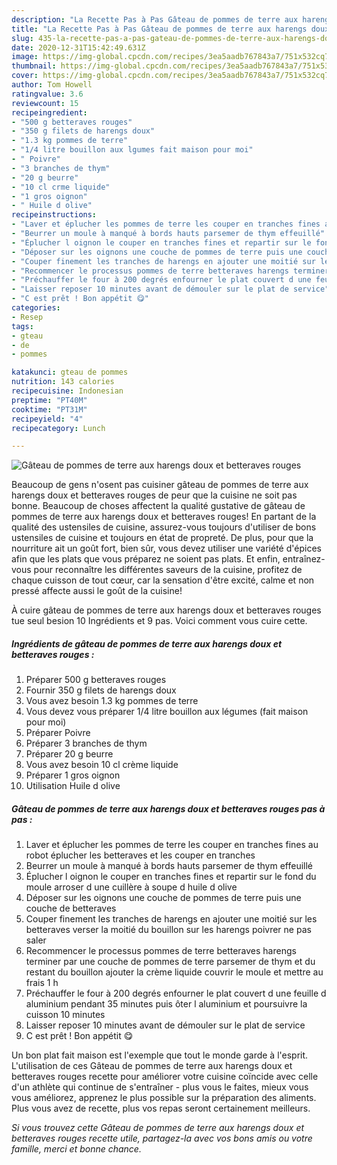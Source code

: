 ```yaml
---
description: "La Recette Pas à Pas Gâteau de pommes de terre aux harengs doux et betteraves rouges"
title: "La Recette Pas à Pas Gâteau de pommes de terre aux harengs doux et betteraves rouges"
slug: 435-la-recette-pas-a-pas-gateau-de-pommes-de-terre-aux-harengs-doux-et-betteraves-rouges
date: 2020-12-31T15:42:49.631Z
image: https://img-global.cpcdn.com/recipes/3ea5aadb767843a7/751x532cq70/gateau-de-pommes-de-terre-aux-harengs-doux-et-betteraves-rouges-photo-principale-de-la-recette.jpg
thumbnail: https://img-global.cpcdn.com/recipes/3ea5aadb767843a7/751x532cq70/gateau-de-pommes-de-terre-aux-harengs-doux-et-betteraves-rouges-photo-principale-de-la-recette.jpg
cover: https://img-global.cpcdn.com/recipes/3ea5aadb767843a7/751x532cq70/gateau-de-pommes-de-terre-aux-harengs-doux-et-betteraves-rouges-photo-principale-de-la-recette.jpg
author: Tom Howell
ratingvalue: 3.6
reviewcount: 15
recipeingredient:
- "500 g betteraves rouges"
- "350 g filets de harengs doux"
- "1.3 kg pommes de terre"
- "1/4 litre bouillon aux lgumes fait maison pour moi"
- " Poivre"
- "3 branches de thym"
- "20 g beurre"
- "10 cl crme liquide"
- "1 gros oignon"
- " Huile d olive"
recipeinstructions:
- "Laver et éplucher les pommes de terre les couper en tranches fines au robot éplucher les betteraves et les couper en tranches"
- "Beurrer un moule à manqué à bords hauts parsemer de thym effeuillé"
- "Éplucher l oignon le couper en tranches fines et repartir sur le fond du moule arroser d une cuillère à soupe d huile d olive"
- "Déposer sur les oignons une couche de pommes de terre puis une couche de betteraves"
- "Couper finement les tranches de harengs en ajouter une moitié sur les betteraves verser la moitié du bouillon sur les harengs poivrer ne pas saler"
- "Recommencer le processus pommes de terre betteraves harengs terminer par une couche de pommes de terre parsemer de thym et du restant du bouillon ajouter la crème liquide couvrir le moule et mettre au frais 1 h"
- "Préchauffer le four à 200 degrés enfourner le plat couvert d une feuille d aluminium pendant 35 minutes puis ôter l aluminium et poursuivre la cuisson 10 minutes"
- "Laisser reposer 10 minutes avant de démouler sur le plat de service"
- "C est prêt ! Bon appétit 😋"
categories:
- Resep
tags:
- gteau
- de
- pommes

katakunci: gteau de pommes 
nutrition: 143 calories
recipecuisine: Indonesian
preptime: "PT40M"
cooktime: "PT31M"
recipeyield: "4"
recipecategory: Lunch

---
```



![Gâteau de pommes de terre aux harengs doux et betteraves rouges](https://img-global.cpcdn.com/recipes/3ea5aadb767843a7/751x532cq70/gateau-de-pommes-de-terre-aux-harengs-doux-et-betteraves-rouges-photo-principale-de-la-recette.jpg)

Beaucoup de gens n'osent pas cuisiner gâteau de pommes de terre aux harengs doux et betteraves rouges de peur que la cuisine ne soit pas bonne. Beaucoup de choses affectent la qualité gustative de gâteau de pommes de terre aux harengs doux et betteraves rouges! En partant de la qualité des ustensiles de cuisine, assurez-vous toujours d'utiliser de bons ustensiles de cuisine et toujours en état de propreté. De plus, pour que la nourriture ait un goût fort, bien sûr, vous devez utiliser une variété d'épices afin que les plats que vous préparez ne soient pas plats. Et enfin, entraînez-vous pour reconnaître les différentes saveurs de la cuisine, profitez de chaque cuisson de tout cœur, car la sensation d'être excité, calme et non pressé affecte aussi le goût de la cuisine!

<!--inarticleads1-->

À cuire gâteau de pommes de terre aux harengs doux et betteraves rouges tue seul besion 10 Ingrédients et 9 pas. Voici comment vous cuire cette.

##### Ingrédients de gâteau de pommes de terre aux harengs doux et betteraves rouges :

1. Préparer 500 g betteraves rouges
1. Fournir 350 g filets de harengs doux
1. Vous avez besoin 1.3 kg pommes de terre
1. Vous devez vous préparer 1/4 litre bouillon aux légumes (fait maison pour moi)
1. Préparer  Poivre
1. Préparer 3 branches de thym
1. Préparer 20 g beurre
1. Vous avez besoin 10 cl crème liquide
1. Préparer 1 gros oignon
1. Utilisation  Huile d olive




<!--inarticleads2-->

##### Gâteau de pommes de terre aux harengs doux et betteraves rouges pas à pas :

1. Laver et éplucher les pommes de terre les couper en tranches fines au robot éplucher les betteraves et les couper en tranches
1. Beurrer un moule à manqué à bords hauts parsemer de thym effeuillé
1. Éplucher l oignon le couper en tranches fines et repartir sur le fond du moule arroser d une cuillère à soupe d huile d olive
1. Déposer sur les oignons une couche de pommes de terre puis une couche de betteraves
1. Couper finement les tranches de harengs en ajouter une moitié sur les betteraves verser la moitié du bouillon sur les harengs poivrer ne pas saler
1. Recommencer le processus pommes de terre betteraves harengs terminer par une couche de pommes de terre parsemer de thym et du restant du bouillon ajouter la crème liquide couvrir le moule et mettre au frais 1 h
1. Préchauffer le four à 200 degrés enfourner le plat couvert d une feuille d aluminium pendant 35 minutes puis ôter l aluminium et poursuivre la cuisson 10 minutes
1. Laisser reposer 10 minutes avant de démouler sur le plat de service
1. C est prêt ! Bon appétit 😋




<!--inarticleads1-->

<p>
Un bon plat fait maison est l'exemple que tout le monde garde à l'esprit. L'utilisation de ces Gâteau de pommes de terre aux harengs doux et betteraves rouges recette pour améliorer votre cuisine coïncide avec celle d'un athlète qui continue de s'entraîner - plus vous le faites, mieux vous vous améliorez, apprenez le plus possible sur la préparation des aliments. Plus vous avez de recette, plus vos repas seront certainement meilleurs.
</p>

<p>
<i>Si vous trouvez cette Gâteau de pommes de terre aux harengs doux et betteraves rouges recette utile, partagez-la avec vos bons amis ou votre famille, merci et bonne chance.</i>
</p>
